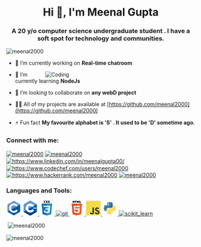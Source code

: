 <h1 align="center">Hi 👋, I'm Meenal Gupta</h1>
<h3 align="center">A 20 y/o computer science undergraduate student . I have a soft spot for technology and communities.</h3>

<p align="left"> <img src="https://komarev.com/ghpvc/?username=meenal2000&label=Profile%20views&color=0e75b6&style=flat" alt="meenal2000" /> </p>

- 🔭 I’m currently working on **Real-time chatroom**
<img align="right" alt="Coding" width="400" src="https://cdn.dribbble.com/users/2646423/screenshots/5507196/computer.gif">

- 🌱 I’m currently learning **NodeJs**

- 👯 I’m looking to collaborate on **any webD project**

- 👨‍💻 All of my projects are available at [https://github.com/meenal2000](https://github.com/meenal2000)

- ⚡ Fun fact **My favourite alphabet is 'S' . It used to be 'D' sometime ago.**

<h3 align="left">Connect with me:</h3>
<p align="left">
<a href="https://dev.to/meenal2000" target="blank"><img align="center" src="https://cdn.jsdelivr.net/npm/simple-icons@3.0.1/icons/dev-dot-to.svg" alt="meenal2000" height="30" width="40" /></a>
<a href="https://twitter.com/meenal2000" target="blank"><img align="center" src="https://raw.githubusercontent.com/rahuldkjain/github-profile-readme-generator/master/src/images/icons/Social/twitter.svg" alt="meenal2000" height="30" width="40" /></a>
<a href="https://linkedin.com/in/https://www.linkedin.com/in/meenalgupta00/" target="blank"><img align="center" src="https://raw.githubusercontent.com/rahuldkjain/github-profile-readme-generator/master/src/images/icons/Social/linked-in-alt.svg" alt="https://www.linkedin.com/in/meenalgupta00/" height="30" width="40" /></a>
<a href="https://www.codechef.com/users/https://www.codechef.com/users/meenal2000" target="blank"><img align="center" src="https://cdn.jsdelivr.net/npm/simple-icons@3.1.0/icons/codechef.svg" alt="https://www.codechef.com/users/meenal2000" height="30" width="40" /></a>
<a href="https://www.hackerrank.com/https://www.hackerrank.com/meenal2000" target="blank"><img align="center" src="https://raw.githubusercontent.com/rahuldkjain/github-profile-readme-generator/master/src/images/icons/Social/hackerrank.svg" alt="https://www.hackerrank.com/meenal2000" height="30" width="40" /></a>
<a href="https://codeforces.com/profile/meenal2000" target="blank"><img align="center" src="https://cdn.jsdelivr.net/npm/simple-icons@3.0.1/icons/codeforces.svg" alt="meenal2000" height="30" width="40" /></a>
</p>

<h3 align="left">Languages and Tools:</h3>
<p align="left"> <a href="https://www.cprogramming.com/" target="_blank"> <img src="https://raw.githubusercontent.com/devicons/devicon/master/icons/c/c-original.svg" alt="c" width="40" height="40"/> </a> <a href="https://www.w3schools.com/cpp/" target="_blank"> <img src="https://raw.githubusercontent.com/devicons/devicon/master/icons/cplusplus/cplusplus-original.svg" alt="cplusplus" width="40" height="40"/> </a> <a href="https://www.w3schools.com/css/" target="_blank"> <img src="https://raw.githubusercontent.com/devicons/devicon/master/icons/css3/css3-original-wordmark.svg" alt="css3" width="40" height="40"/> </a> <a href="https://git-scm.com/" target="_blank"> <img src="https://www.vectorlogo.zone/logos/git-scm/git-scm-icon.svg" alt="git" width="40" height="40"/> </a> <a href="https://www.w3.org/html/" target="_blank"> <img src="https://raw.githubusercontent.com/devicons/devicon/master/icons/html5/html5-original-wordmark.svg" alt="html5" width="40" height="40"/> </a> <a href="https://developer.mozilla.org/en-US/docs/Web/JavaScript" target="_blank"> <img src="https://raw.githubusercontent.com/devicons/devicon/master/icons/javascript/javascript-original.svg" alt="javascript" width="40" height="40"/> </a> <a href="https://www.python.org" target="_blank"> <img src="https://raw.githubusercontent.com/devicons/devicon/master/icons/python/python-original.svg" alt="python" width="40" height="40"/> </a> <a href="https://scikit-learn.org/" target="_blank"> <img src="https://upload.wikimedia.org/wikipedia/commons/0/05/Scikit_learn_logo_small.svg" alt="scikit_learn" width="40" height="40"/> </a> </p>

<p>&nbsp;<img align="center" src="https://github-readme-stats.vercel.app/api?username=meenal2000&show_icons=true&locale=en" alt="meenal2000" /></p>

<p><img align="center" src="https://github-readme-streak-stats.herokuapp.com/?user=meenal2000&" alt="meenal2000" /></p>


